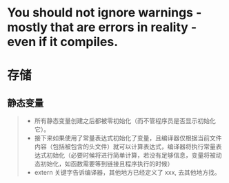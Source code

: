 # You should not ignore warnings - mostly that are errors in reality - even if it compiles.  
# 存储
## 静态变量
>- 所有静态变量创建之后都被零初始化（而不管程序员是否显示初始化它）。
>- 接下来如果使用了常量表达式初始化了变量，且编译器仅根据当前文件内容（包括被包含的头文件）就可以计算表达式，编译器将执行常量表达式初始化（必要时候将进行简单计算，若没有足够信息，变量将被动态初始化，如函数需要等到链接且程序执行的时候）  
>- extern 关键字告诉编译器，其他地方已经定义了 xxx, 去其他地方找。